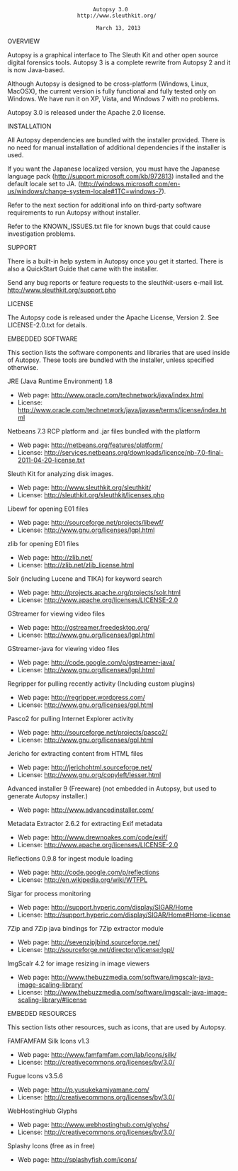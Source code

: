                                Autopsy 3.0
                          http://www.sleuthkit.org/

                                March 13, 2013


OVERVIEW

Autopsy is a graphical interface to The Sleuth Kit and other open source digital forensics tools. 
Autopsy 3 is a complete rewrite from Autopsy 2 and it is now Java-based.     

Although Autopsy is designed to be cross-platform (Windows, Linux, MacOSX), the current version is fully functional and fully tested only on Windows. 
We have run it on XP, Vista, and Windows 7 with no problems. 

Autopsy 3.0 is released under the Apache 2.0 license. 


INSTALLATION

All Autopsy dependencies are bundled with the installer provided.
There is no need for manual installation of additional dependencies if the installer is used.

If you want the Japanese localized version, you must have the Japanese language pack (http://support.microsoft.com/kb/972813) installed and the default locale set to JA. (http://windows.microsoft.com/en-us/windows/change-system-locale#1TC=windows-7).

Refer to the next section for additional info on third-party software requirements to run Autopsy without installer.

Refer to the KNOWN_ISSUES.txt file for known bugs that could cause investigation problems. 


SUPPORT

There is a built-in help system in Autopsy once you get it started.  There is also a QuickStart Guide that came with the installer.

Send any bug reports or feature requests to the sleuthkit-users e-mail list.
    http://www.sleuthkit.org/support.php


LICENSE

The Autopsy code is released under the Apache License, Version 2.  See LICENSE-2.0.txt for details.


EMBEDDED SOFTWARE

This section lists the software components and libraries that are used inside of
Autopsy.   These tools are bundled with the installer, unless specified otherwise.

JRE (Java Runtime Environment) 1.8
- Web page: http://www.oracle.com/technetwork/java/index.html
- License: http://www.oracle.com/technetwork/java/javase/terms/license/index.html

Netbeans 7.3 RCP platform and .jar files bundled with the platform
- Web page: http://netbeans.org/features/platform/
- License: 
http://services.netbeans.org/downloads/licence/nb-7.0-final-2011-04-20-license.txt

Sleuth Kit for analyzing disk images.
- Web page: http://www.sleuthkit.org/sleuthkit/
- License: http://sleuthkit.org/sleuthkit/licenses.php

Libewf for opening E01 files
- Web page: http://sourceforge.net/projects/libewf/
- License: http://www.gnu.org/licenses/lgpl.html

zlib for opening E01 files
- Web page: http://zlib.net/
- License: http://zlib.net/zlib_license.html

Solr (including Lucene and TIKA) for keyword search
- Web page: http://projects.apache.org/projects/solr.html
- License: http://www.apache.org/licenses/LICENSE-2.0

GStreamer for viewing video files
- Web page: http://gstreamer.freedesktop.org/
- License: http://www.gnu.org/licenses/lgpl.html

GStreamer-java for viewing video files
- Web page: http://code.google.com/p/gstreamer-java/
- License: http://www.gnu.org/licenses/lgpl.html

Regripper for pulling recently activity
(Including custom plugins)
- Web page: http://regripper.wordpress.com/
- License: http://www.gnu.org/licenses/gpl.html

Pasco2 for pulling Internet Explorer activity
- Web page: http://sourceforge.net/projects/pasco2/
- License: http://www.gnu.org/licenses/gpl.html

Jericho for extracting content from HTML files
- Web page: http://jerichohtml.sourceforge.net/
- License: http://www.gnu.org/copyleft/lesser.html

Advanced installer 9 (Freeware)
(not embedded in Autopsy, but used to generate Autopsy installer.)
- Web page: http://www.advancedinstaller.com/

Metadata Extractor 2.6.2 for extracting Exif metadata
- Web page: http://www.drewnoakes.com/code/exif/
- License: http://www.apache.org/licenses/LICENSE-2.0

Reflections 0.9.8 for ingest module loading
- Web page: http://code.google.com/p/reflections 
- License: http://en.wikipedia.org/wiki/WTFPL

Sigar for process monitoring
- Web page: http://support.hyperic.com/display/SIGAR/Home
- License: http://support.hyperic.com/display/SIGAR/Home#Home-license

7Zip and 7Zip java bindings for 7Zip extractor module
- Web page: http://sevenzipjbind.sourceforge.net/
- License: http://sourceforge.net/directory/license:lgpl/

ImgScalr 4.2 for image resizing in image viewers
- Web page: http://www.thebuzzmedia.com/software/imgscalr-java-image-scaling-library/
- License: http://www.thebuzzmedia.com/software/imgscalr-java-image-scaling-library/#license


EMBEDED RESOURCES

This section lists other resources, such as icons, that are used by Autopsy.   

FAMFAMFAM Silk Icons v1.3
- Web page: http://www.famfamfam.com/lab/icons/silk/
- License: http://creativecommons.org/licenses/by/3.0/

Fugue Icons v3.5.6
- Web page: http://p.yusukekamiyamane.com/
- License: http://creativecommons.org/licenses/by/3.0/

WebHostingHub Glyphs
- Web page: http://www.webhostinghub.com/glyphs/
- License: http://creativecommons.org/licenses/by/3.0/

Splashy Icons (free as in free) 
- Web page: http://splashyfish.com/icons/
